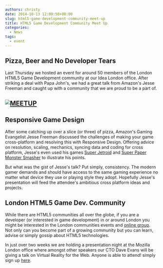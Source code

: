 ```yaml
---
authors: christy
date: 2014-10-13 12:00:50+00:00
slug: html5-game-development-community-meet-up
title: HTML5 Game Development Community Meet Up
categories:
  - News
tags:
  - event
---
```


## Pizza, Beer and No Developer Tears

Last Thursday we hosted an event for around 50 members of the London HTML5 Game Development community at our Idea London office. After striking a deal with Papa John's, we had a great talk from Amazon's Jesse Freeman and caught up with a community that we are proud to be a part of.

## [![MEETUP](/img/MEETUP.jpg)](/img/MEETUP.jpg)

## Responsive Game Design

After some catching up over a slice (or three) of pizza, Amazon's Gaming Evangelist Jesse Freeman discussed the challenges of making your game cross-platform and resolving this with Responsive Design. Offering advice on resolution, scaling, mechanics, syncing data and coding for cross platform, Jesse's even used his games [Super Jetroid](http://games.jessefreeman.com/super-jetroid/) and [Super Paper Monster Smasher](http://games.jessefreeman.com/super-paper-monster-smasher/) to illustrate his points.

But what was the gist of Jesse's talk? Put simply, consistency. The modern gamer demands and should have access to the same gaming experience no matter what device they use or playing style they adopt. Hopefully Jesse's presentation will feed the attendee's ambitious cross platform ideas and projects.

## London HTML5 Game Dev. Community

While there are HTML5 communities all over the globe, if you are a developer (or interested in game development) in or around London you might be interested in the London communities events and [online group](http://www.meetup.com/London-HTML5-Game-Developers/). Not only can you become part of a growing community but you can learn, advise or simply gossip about HTML5 technologies.

In just over two weeks we are holding a presentation night at the Mozilla London office where amongst other speakers our CTO Dave Evans will be giving a talk on Virtual Reality for the Web. Anyone is able to attend! simply sign up [here](http://www.meetup.com/London-HTML5-Game-Developers/events/211843442/).
